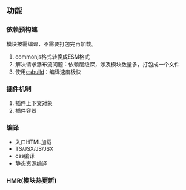 ## 功能
### 依赖预构建
模块按需编译，不需要打包完再加载。
1. commonjs格式转换成ESM格式 
2. 解决请求瀑布流问题：依赖层级深，涉及模块数量多，打包成一个文件
3. 使用[esbuild](https://esbuild.github.io)：编译速度极快
### 插件机制
1. 插件上下文对象
2. 插件容器
### 编译
- 入口HTML加载
- TS/JSX/JS/JSX
- css编译
- 静态资源编译

### HMR(模块热更新)
